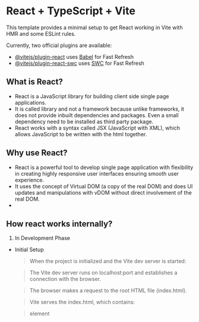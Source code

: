 # React + TypeScript + Vite

This template provides a minimal setup to get React working in Vite with HMR and some ESLint rules.

Currently, two official plugins are available:

- [@vitejs/plugin-react](https://github.com/vitejs/vite-plugin-react/blob/main/packages/plugin-react) uses [Babel](https://babeljs.io/) for Fast Refresh
- [@vitejs/plugin-react-swc](https://github.com/vitejs/vite-plugin-react/blob/main/packages/plugin-react-swc) uses [SWC](https://swc.rs/) for Fast Refresh

## What is React?

- React is a JavaScript library for building client side single page applications.
- It is called library and not a framework because unlike frameworks, it does not provide inbuilt dependencies and packages. Even a small dependency need to be installed as third party package.
- React works with a syntax called JSX (JavaScript with XML), which allows JavaScript to be written with the html together.

## Why use React?

- React is a powerful tool to develop single page application with flexibility in creating highly responsive user interfaces ensuring smooth user experience.
- It uses the concept of Virtual DOM (a copy of the real DOM) and does UI updates and manipulations with vDOM without direct involvement of the real DOM.
-

## How react works internally?

1. In Development Phase

- Initial Setup

  > When the project is initialized and the Vite dev server is started:

    > The Vite dev server runs on localhost:port and establishes a connection with the browser.

    > The browser makes a request to the root HTML file (index.html).

    > Vite serves the index.html, which contains:

    > <div id="root"></div> element

    > <script type="module" src="/src/main.tsx"> tag

- Module Loading Begins

  > The browser detects the main.tsx module and requests it from Vite.

  > Vite uses esbuild to transpile main.tsx to JavaScript and sends the result to the browser.

  > The browser executes ReactDOM.createRoot(document.getElementById("root")).render(<App />) and creates a real DOM tree with the #root element.

  > The browser sees the App.tsx import inside main.tsx and requests it.

  > Vite transpiles App.tsx and sends the result to the browser.

- Import Handling (Code Splitting vs No Code Splitting)

  > Inside App.tsx, there are multiple module imports.

  > If code splitting is not used:
  > . The browser eagerly requests all imported modules in parallel.

  > . Vite transpiles all requested modules concurrently.

  > . Vite responds with each transpiled module as soon as it's ready, based on the request pathname.

  > . If code splitting is used:
  > . The browser only requests modules relevant to the current route/pathname.

  > . Vite transpiles and serves only those requested modules.

- Module Caching

  > Vite uses internal caching:

  > If a transpiled module isn't immediately used (due to route mismatch), it’s cached.

  > When a route matches later, Vite serves it from the cache without retranspiling.

- Rendering and Reconciliation

  > Once JS modules are loaded:
  > . React builds the virtual DOM (vDOM) based on the current pathname using React Router.

  > . For the first load, React reconciles the vDOM with the existing real DOM (i.e., the #root div).

  > . The DOM is updated to reflect the initial UI.

- When Code Updates (HMR)

  > When code changes during development:
  > . Vite only transpiles the changed module.

  > . The transpiled JS is pushed to the browser using Hot Module Replacement (HMR).

  > . React’s HMR runtime swaps the old module with the new one in memory.

  > . React re-renders and reconciles, and the DOM is updated accordingly.

- When State Updates

  > When a state change occurs:
  > . React creates a new vDOM and diffs it with the previous one.

  > . Only the changed parts are applied to the real DOM (UI is updated efficiently).

- When Pathname Changes

  > On route (pathname) change:
  > . The old component is removed from the DOM.

  > . New modules are requested (depending on whether they are already cached or not).

  > . Vite transpiles and feeds the modules (if needed).

  > . React creates a new vDOM and reconciles with the real DOM to update the UI.

                                                      ┌────────────────────────┐
                                                      │ Project Initialization │
                                                      └────────────┬───────────┘
                                                                   ↓
                                                      ┌─────────────────────────────────────────────┐
                                                      │ Vite Dev Server starts (localhost:port)     │
                                                      └────────────┬────────────────────────────────┘
                                                                   ↓
                                                      ┌─────────────────────────────────────────────┐
                                                      │ Browser requests index.html                 │
                                                      └────────────┬────────────────────────────────┘
                                                                   ↓
                                                      ┌─────────────────────────────────────────────┐
                                                      │ index.html served → main.tsx script found   │
                                                      └────────────┬────────────────────────────────┘
                                                                   ↓
                                                      ┌─────────────────────────────────────────────┐
                                                      │ main.tsx requested → Vite transpiles it     │
                                                      └────────────┬────────────────────────────────┘
                                                                   ↓
                                                      ┌─────────────────────────────────────────────┐
                                                      │ ReactDOM.createRoot().render(<App />)       │
                                                      └────────────┬────────────────────────────────┘
                                                                   ↓
                                                      ┌─────────────────────────────────────────────┐
                                                      │ App.tsx requested → Vite transpiles it │
                                                      └────────────┬────────────────────────────────┘
                                                                   ↓
                                                      ┌─────────────────────────────────────────────┐
                                                      │ App.tsx imports multiple modules            │
                                                      └────────────┬────────────────────────────────┘
                                                                   ↓
                                                      ┌────────────────────────────────────────────────────────────────────┐
                                                      │ If code splitting is NOT used:                                     │
                                                      │ - Browser requests all modules in parallel                         │
                                                      │ - Vite transpiles concurrently and serves on-demand                │
                                                      └────────────────────────────────────────────────────────────────────┘
                                                      ┌────┴────────────────────────────────────────────────────────────────┐
                                                      │ If code splitting is used:                                          │
                                                      │ - Browser only requests route-specific module                       │
                                                      │ - Vite transpiles & serves only what's needed                       │
                                                      └────────────────────────────────────────────────────────────────────-┘
                                                                    ↓
                                                      ┌─────────────────────────────────────────────┐
                                                      │ Browser loads JS modules → React builds vDOM│
                                                      └────────────┬────────────────────────────────┘
                                                                   ↓
                                                      ┌─────────────────────────────────────────────┐
                                                      │ React reconciles vDOM with real DOM         │
                                                      └────────────┬────────────────────────────────┘
                                                                   ↓
                                                      ┌─────────────────────────────────────────────┐
                                                      │ UI is rendered                              │
                                                      └────────────┬────────────────────────────────┘
                                                                   ↓
                                                      ┌────────────┐ ┌──────────────┐ ┌─────────────────┐
                                                      │ Code Change│ │ State Change │ │ Pathname Change │
                                                      ├────────────┤ ├──────────────┤ ├─────────────────┤
                                                      │ Vite HMR   │ │ New vDOM     │ │ Load new module │
                                                      │ Transpiles │ │ Diff & patch │ │ Transpile/cache │
                                                      │ Hot Reload │ │ UI updates   │ │ New vDOM → UI   │
                                                      └────────────┘ └──────────────┘ └─────────────────┘

## Expanding the ESLint configuration

If you are developing a production application, we recommend updating the configuration to enable type-aware lint rules:

```js
export default tseslint.config([
  globalIgnores(["dist"]),
  {
    files: ["**/*.{ts,tsx}"],
    extends: [
      // Other configs...

      // Remove tseslint.configs.recommended and replace with this
      ...tseslint.configs.recommendedTypeChecked,
      // Alternatively, use this for stricter rules
      ...tseslint.configs.strictTypeChecked,
      // Optionally, add this for stylistic rules
      ...tseslint.configs.stylisticTypeChecked,

      // Other configs...
    ],
    languageOptions: {
      parserOptions: {
        project: ["./tsconfig.node.json", "./tsconfig.app.json"],
        tsconfigRootDir: import.meta.dirname,
      },
      // other options...
    },
  },
]);
```

You can also install [eslint-plugin-react-x](https://github.com/Rel1cx/eslint-react/tree/main/packages/plugins/eslint-plugin-react-x) and [eslint-plugin-react-dom](https://github.com/Rel1cx/eslint-react/tree/main/packages/plugins/eslint-plugin-react-dom) for React-specific lint rules:

```js
// eslint.config.js
import reactX from "eslint-plugin-react-x";
import reactDom from "eslint-plugin-react-dom";

export default tseslint.config([
  globalIgnores(["dist"]),
  {
    files: ["**/*.{ts,tsx}"],
    extends: [
      // Other configs...
      // Enable lint rules for React
      reactX.configs["recommended-typescript"],
      // Enable lint rules for React DOM
      reactDom.configs.recommended,
    ],
    languageOptions: {
      parserOptions: {
        project: ["./tsconfig.node.json", "./tsconfig.app.json"],
        tsconfigRootDir: import.meta.dirname,
      },
      // other options...
    },
  },
]);
```
